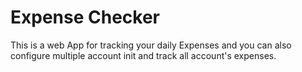 # Expense Checker
 This is a web App for tracking your daily Expenses and you can also configure multiple account init and track all account's expenses.
